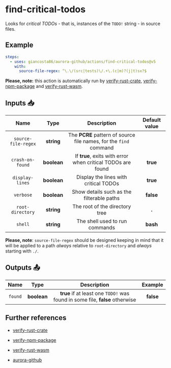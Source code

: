 # find-critical-todos

Looks for _critical TODOs_ - that is, instances of the `TODO!` string - in source files.

## Example

```yaml
steps:
  - uses: giancosta86/aurora-github/actions/find-critical-todos@v5
    with:
      source-file-regex: ^\.\/(src|tests)\/.+\.(c|m)?(j|t)sx?$
```

**Please, note:** this action is automatically run by [verify-rust-crate](../verify-rust-crate/README.md), [verify-npm-package](../verify-npm-package/README.md) and [verify-rust-wasm](../verify-rust-wasm/README.md).

## Inputs 📥

|        Name         |    Type     |                            Description                            | Default value |
| :-----------------: | :---------: | :---------------------------------------------------------------: | :-----------: |
| `source-file-regex` | **string**  | The **PCRE** pattern of source file names, for the `find` command |               |
|  `crash-on-found`   | **boolean** |    If **true**, exits with error when critical TODOs are found    |   **true**    |
|   `display-lines`   | **boolean** |               Display the lines with critical TODOs               |   **true**    |
|      `verbose`      | **boolean** |             Show details such as the filterable paths             |   **false**   |
|  `root-directory`   | **string**  |                  The root of the directory tree                   |     **.**     |
|       `shell`       | **string**  |                  The shell used to run commands                   |   **bash**    |

**Please, note**: `source-file-regex` should be designed keeping in mind that it will be applied to a path _always_ relative to `root-directory` and _always_ starting with `./`.

## Outputs 📤

|  Name   |    Type     |                                 Description                                  |  Example  |
| :-----: | :---------: | :--------------------------------------------------------------------------: | :-------: |
| `found` | **boolean** | **true** if at least one `TODO!` was found in some file, **false** otherwise | **false** |

## Further references

- [verify-rust-crate](../verify-rust-crate/README.md)

- [verify-npm-package](../verify-npm-package/README.md)

- [verify-rust-wasm](../verify-rust-wasm/README.md)

- [aurora-github](../../README.md)
